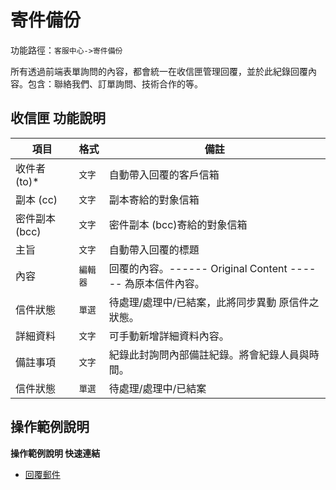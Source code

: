 #  寄件備份

功能路徑：`客服中心->寄件備份`

所有透過前端表單詢問的內容，都會統一在收信匣管理回覆，並於此紀錄回覆內容。包含：聯絡我們、訂單詢問、技術合作的等。

##  收信匣 功能說明

| 項目  | 格式 | 備註 |
|---|---|---|
|收件者 (to)*|`文字`|自動帶入回覆的客戶信箱|
|副本 (cc)|`文字`|副本寄給的對象信箱|
|密件副本 (bcc)|`文字`|密件副本 (bcc)寄給的對象信箱|
|主旨|`文字`|自動帶入回覆的標題|
|內容|`編輯器`|回覆的內容。------ Original Content ------ 為原本信件內容。|
|信件狀態|`單選`|待處理/處理中/已結案，此將同步異動 原信件之狀態。|
|詳細資料|`文字`|可手動新增詳細資料內容。|
|備註事項|`文字`|紀錄此封詢問內部備註紀錄。將會紀錄人員與時間。|
|信件狀態|`單選`|待處理/處理中/已結案|





##  操作範例說明

**操作範例說明 快速連結**

* [回覆郵件](/guide/inbox-received#回覆郵件)

